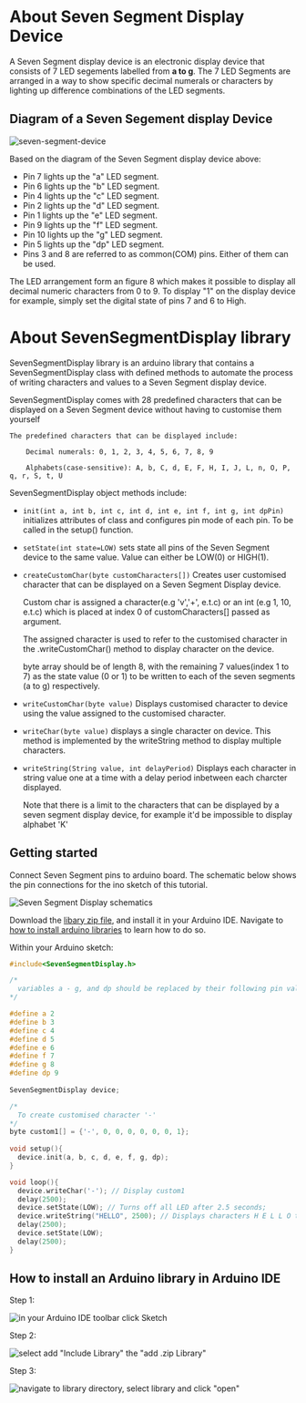 # About Seven Segment Display Device

A Seven Segment display device is an electronic display device that consists of 7 LED segements labelled from **a to g**.
The 7 LED Segments are arranged in a way to show specific decimal numerals or characters by lighting up difference combinations of the LED segments. 


## Diagram of a Seven Segement display Device

![seven-segment-device](/data/images/diagram.png)

  Based on the diagram of the Seven Segment display device above:
  * Pin 7 lights up the "a" LED segment.
  * Pin 6 lights up the "b" LED segment.
  * Pin 4 lights up the "c" LED segment.
  * Pin 2 lights up the "d" LED segment.
  * Pin 1 lights up the "e" LED segment.
  * Pin 9 lights up the "f" LED segment.
  * Pin 10 lights up the "g" LED segment.
  * Pin 5 lights up the "dp" LED segment.
  * Pins 3 and 8 are referred to as common(COM) pins. Either of them can be used.
  
  The LED arrangement form an figure 8 which makes it possible to display all decimal numeric characters from 0 to 9.
  To display "1" on the display device for example, simply set the digital state of pins 7 and 6 to High. 
  
# About SevenSegmentDisplay library
  
SevenSegmentDisplay library is an arduino library that contains a SevenSegmentDisplay class with defined methods to automate the process of writing characters and values to a Seven Segment display device.

SevenSegmentDisplay comes with 28 predefined characters that can be displayed on a Seven Segment device without having to customise them yourself

    The predefined characters that can be displayed include: 

        Decimal numerals: 0, 1, 2, 3, 4, 5, 6, 7, 8, 9

        Alphabets(case-sensitive): A, b, C, d, E, F, H, I, J, L, n, O, P, q, r, S, t, U
  
SevenSegmentDisplay object methods include:
* `init(int a, int b, int c, int d, int e, int f, int g, int dpPin)` initializes attributes of class and configures pin mode of each pin. To be called in the setup() function.
* `setState(int state=LOW)` sets state all pins of the Seven Segment device to the same value. Value can either be LOW(0) or HIGH(1). 
* `createCustomChar(byte customCharacters[])` Creates user customised character that can be displayed on a Seven Segment Display device.

  Custom char is assigned a character(e.g 'v','+', e.t.c) or an int (e.g 1, 10, e.t.c) which is placed at index 0 of customCharacters[] passed as argument.
  
  The assigned character is used to refer to the customised character in the .writeCustomChar() method to display character on the device.
  
  byte array should be of length 8, with the remaining 7 values(index 1 to 7) as the state value (0 or 1) to be written to each of the seven segments (a to g) respectively.
* `writeCustomChar(byte value)` Displays customised character to device using the value assigned to the customised character.
* `writeChar(byte value)` displays a single character on device. This method is implemented by the writeString method to display multiple characters.
* `writeString(String value, int delayPeriod)` Displays each character in string value one at a time with a delay period inbetween each charcter displayed. 

  Note that there is a limit to the characters that can be displayed by a seven segment display device, for example it'd be impossible to display alphabet 'K'
  
## Getting started
  
Connect Seven Segment pins to arduino board. The schematic below shows the pin connections for the ino sketch of this tutorial.

![Seven Segment Display schematics](/data/images/schematics.png)

Download the [libary zip file](/data/SevenSegmentDisplay.zip), and install it in your Arduino IDE. Navigate to [how to install arduino libraries](#how-to-install-an-arduino-library-in-arduino-ide) to learn how to do so.


Within your Arduino sketch: 
 
```cpp
#include<SevenSegmentDisplay.h>

/*
  variables a - g, and dp should be replaced by their following pin values
*/

#define a 2 
#define b 3
#define c 4 
#define d 5
#define e 6
#define f 7
#define g 8
#define dp 9
 
SevenSegmentDisplay device;

/*
  To create customised character '-'
*/
byte custom1[] = {'-', 0, 0, 0, 0, 0, 0, 1}; 
 
void setup(){
  device.init(a, b, c, d, e, f, g, dp);
}

void loop(){
  device.writeChar('-'); // Display custom1
  delay(2500);
  device.setState(LOW); // Turns off all LED after 2.5 seconds;
  device.writeString("HELLO", 2500); // Displays characters H E L L O to device with a 2.5 seconds gap
  delay(2500);
  device.setState(LOW);
  delay(2500);
} 
```

## How to install an Arduino library in Arduino IDE

Step 1: 

![in your Arduino IDE toolbar click Sketch](/data/images/installation-step1.png)

Step 2:

![select add "Include Library" the "add .zip Library"](/data/images/installation-step2.png)

Step 3:

![navigate to library directory, select library and click "open"](/data/images/installation-step3.png)